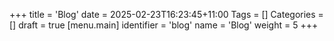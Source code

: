 +++
title = 'Blog'
date = 2025-02-23T16:23:45+11:00
Tags = []
Categories = []
draft = true
[menu.main]
identifier = 'blog'
name = 'Blog'
weight = 5
+++
